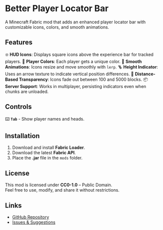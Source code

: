 # Better Player Locator Bar

A Minecraft Fabric mod that adds an enhanced player locator bar with customizable icons, colors, and smooth animations.

## Features
❇️ **HUD Icons**: Displays square icons above the experience bar for tracked players.
🌈 **Player Colors**: Each player gets a unique color.
💫 **Smooth Animations**: Icons resize and move smoothly with `lerp`.
🪜 **Height Indicator**: Uses an arrow texture to indicate vertical position differences.
📏 **Distance-Based Transparency**: Icons fade out between 100 and 5000 blocks.
📦 **Server Support**: Works in multiplayer, persisting indicators even when chunks are unloaded.

## Controls
⌨️ **`Tab`** - Show player names and heads.

## Installation
1. Download and install **Fabric Loader**.
2. Download the latest **Fabric API**.
3. Place the **.jar** file in the `mods` folder.

## License
This mod is licensed under **CC0-1.0** – Public Domain.  
Feel free to use, modify, and share it without restrictions.

## Links
- [GitHub Repository](https://github.com/bichal/BetterPlayerLocatorBar)  
- [Issues & Suggestions](https://github.com/bichal/BetterPlayerLocatorBar/issues) 
